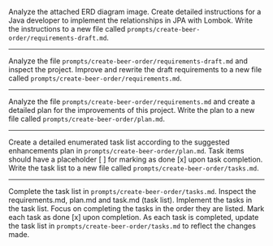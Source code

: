 Analyze the attached ERD diagram image. 
Create detailed instructions for a Java developer to implement the relationships in JPA with Lombok. 
Write the instructions to a new file called `prompts/create-beer-order/requirements-draft.md`.

--------------------------------

Analyze the file `prompts/create-beer-order/requirements-draft.md` and inspect the project. Improve and rewrite the draft
requirements to a new file called `prompts/create-beer-order/requirements.md`.

--------------------------------

Analyze the file `prompts/create-beer-order/requirements.md` and create a detailed plan for the improvements of this project.
Write the plan to a new file called `prompts/create-beer-order/plan.md`.

--------------------------------

Create a detailed enumerated task list according to the suggested enhancements plan in `prompts/create-beer-order/plan.md`.
Task items should have a placeholder [ ] for marking as done [x] upon task completion.
Write the task list to a new file called `prompts/create-beer-order/tasks.md`.

--------------------------------

Complete the task list in `prompts/create-beer-order/tasks.md`. Inspect the requirements.md, plan.md and task.md (task list).
Implement the tasks in the task list. Focus on completing the tasks in the order they are listed. 
Mark each task as done [x] upon completion. As each task is completed, 
update the task list in `prompts/create-beer-order/tasks.md` to reflect the changes made.